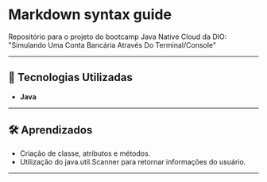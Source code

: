 # Markdown syntax guide

Repositório para o projeto do bootcamp Java Native Cloud da DIO: "Simulando Uma Conta Bancária Através Do Terminal/Console"

---

## 🚀 Tecnologias Utilizadas

- **Java**

---

## 🛠 Aprendizados

- Criação de classe, atributos e métodos.
- Utilização do java.util.Scanner para retornar informações do usuário.

---

